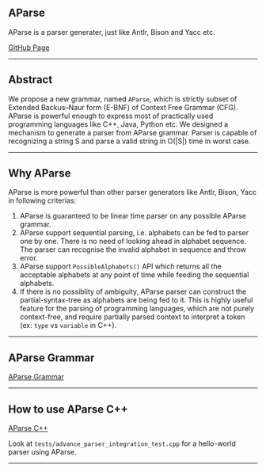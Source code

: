
## AParse

AParse is a parser generater, just like Antlr, Bison and Yacc etc.

[GitHub Page](https://github.com/mohitmv/aparse)

----------------------------------

## Abstract

We propose a new grammar, named `AParse`, which is strictly subset of Extended Backus–Naur form (E-BNF) of Context Free Grammar (CFG). AParse is powerful enough to express most of practically used programming languages like C++, Java, Python etc. We designed a mechanism to generate a parser from AParse grammar. Parser is capable of recognizing a string S and parse a valid string in O(|S|) time in worst case.

----------------------------------

## Why AParse

AParse is more powerful than other parser generators like Antlr, Bison, Yacc in following criterias:

1. AParse is guaranteed to be linear time parser on any possible AParse grammar.
2. AParse support sequential parsing, i.e. alphabets can be fed to parser one by one. There is no need of looking ahead in alphabet sequence. The parser can recognise the invalid alphabet in sequence and throw error.
3. AParse support `PossibleAlphabets()` API which returns all the acceptable alphabets at any point of time while feeding the sequential alphabets.
4. If there is no possiblity of ambiguity, AParse parser can construct the partial-syntax-tree as alphabets are being fed to it. This is highly useful feature for the parsing of programming languages, which are not purely context-free, and require partially parsed context to interpret a token (ex: `type` vs `variable` in C++).
----------------------------------

## AParse Grammar

[AParse Grammar](https://drive.google.com/open?id=1KFDTZ1qls-DymP5xzH-2KT_mU_GY9cBv)


----------------------------------

## How to use AParse C++

[AParse C++](docs/README.md)

Look at `tests/advance_parser_integration_test.cpp` for a hello-world parser using AParse.

----------------------------------
